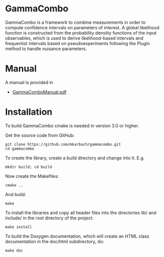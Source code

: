 GammaCombo
==========

GammaCombo is a framework to combine measurements in order to compute
confidence intervals on parameters of interest. A global likelihood function is
constructed from the probability densitiy functions of the input observables,
which is used to derive likelihood-based intervals and frequentist intervals
based on pseudoexperiments following the Plugin method to handle nuisance
parameters.

Manual
======

A manual is provided in
* [GammaComboManual.pdf](https://github.com/mkarbach/gammacombo/blob/master/manual/GammaComboManual.pdf)

Installation
============

To build GammaCombo cmake is needed in version 3.0 or higher.

Get the source code from GitHub:

    git clone https://github.com/mkarbach/gammacombo.git
    cd gammacombo

To create the library, create a build directory and change into it. E.g.

    mkdir build; cd build
 
Now create the Makefiles:

    cmake ..

And build:

    make

To install the libraries and copy all header files into the directories lib/ and
include/ in the root directory of the project:

    make install
 
To build the Doxygen documentation, which will create an HTML class documentation in
the doc/html subdirectory, do:

    make doc

